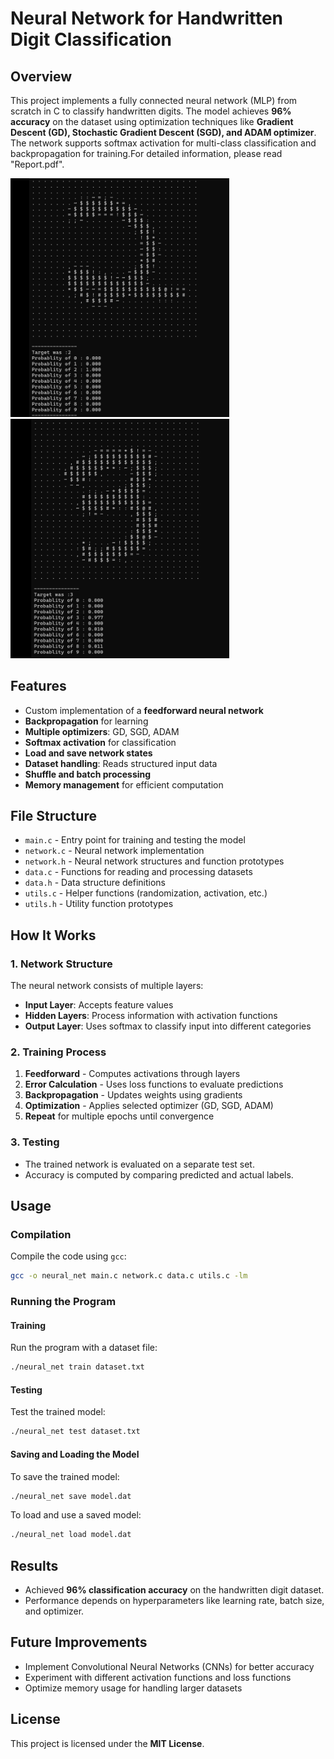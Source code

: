 # Neural Network for Handwritten Digit Classification

## Overview
This project implements a fully connected neural network (MLP) from scratch in C to classify handwritten digits. The model achieves **96% accuracy** on the dataset using optimization techniques like **Gradient Descent (GD), Stochastic Gradient Descent (SGD), and ADAM optimizer**. The network supports softmax activation for multi-class classification and backpropagation for training.For detailed information, please read "Report.pdf".

<img src="images/test_2.png" alt="Neural Network Example" width="350"/> <img src="images/test_1.png" alt="Neural Network Example" width="350"/>

## Features
- Custom implementation of a **feedforward neural network**
- **Backpropagation** for learning
- **Multiple optimizers**: GD, SGD, ADAM
- **Softmax activation** for classification
- **Load and save network states**
- **Dataset handling**: Reads structured input data
- **Shuffle and batch processing**
- **Memory management** for efficient computation

## File Structure
- `main.c` - Entry point for training and testing the model
- `network.c` - Neural network implementation
- `network.h` - Neural network structures and function prototypes
- `data.c` - Functions for reading and processing datasets
- `data.h` - Data structure definitions
- `utils.c` - Helper functions (randomization, activation, etc.)
- `utils.h` - Utility function prototypes

## How It Works
### 1. Network Structure
The neural network consists of multiple layers:
- **Input Layer**: Accepts feature values
- **Hidden Layers**: Process information with activation functions
- **Output Layer**: Uses softmax to classify input into different categories

### 2. Training Process
1. **Feedforward** - Computes activations through layers
2. **Error Calculation** - Uses loss functions to evaluate predictions
3. **Backpropagation** - Updates weights using gradients
4. **Optimization** - Applies selected optimizer (GD, SGD, ADAM)
5. **Repeat** for multiple epochs until convergence

### 3. Testing
- The trained network is evaluated on a separate test set.
- Accuracy is computed by comparing predicted and actual labels.

## Usage
### Compilation
Compile the code using `gcc`:
```sh
gcc -o neural_net main.c network.c data.c utils.c -lm
```

### Running the Program
#### Training
Run the program with a dataset file:
```sh
./neural_net train dataset.txt
```

#### Testing
Test the trained model:
```sh
./neural_net test dataset.txt
```

#### Saving and Loading the Model
To save the trained model:
```sh
./neural_net save model.dat
```
To load and use a saved model:
```sh
./neural_net load model.dat
```

## Results
- Achieved **96% classification accuracy** on the handwritten digit dataset.
- Performance depends on hyperparameters like learning rate, batch size, and optimizer.

## Future Improvements
- Implement Convolutional Neural Networks (CNNs) for better accuracy
- Experiment with different activation functions and loss functions
- Optimize memory usage for handling larger datasets


## License
This project is licensed under the **MIT License**.

